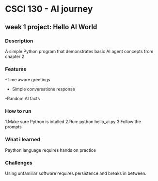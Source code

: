 # CSCI 130 - AI journey
## week 1 project: Hello AI World
### Description
A simple Python program that demonstrates basic AI agent concepts from chapter 2


### Features

-Time aware greetings

- Simple conversations response

-Random AI facts

### How to run

1.Make sure Python is intalled
2.Run: python hello_ai.py
3.Follow the prompts

### What i learned

Paython language requires hands on practice

### Challenges

Using unfamiliar software requires persistence and breaks in between.
